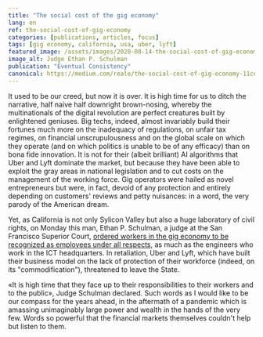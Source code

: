```yaml
---
title: "The social cost of the gig economy"
lang: en
ref: the-social-cost-of-gig-economy
categories: [publications, articles, focus]
tags: [gig economy, california, usa, uber, lyft]
featured_image: /assets/images/2020-08-14-the-social-cost-of-gig-economy.jpg
image_alt: Judge Ethan P. Schulman
publication: "Eventual Consistency"
canonical: https://medium.com/reale/the-social-cost-of-gig-economy-11ce28dcd21c
---
```


It used to be our creed, but now it is over. It is high time for us to ditch the narrative, half naive half downright brown-nosing, whereby the multinationals of the digital revolution are perfect creatures built by enlightened geniuses. Big techs, indeed, almost invariably build their fortunes much more on the inadequacy of regulations, on unfair tax regimes, on financial unscrupulousness and on the global scale on which they operate (and on which politics is unable to be of any efficacy) than on bona fide innovation. It is not for their (albeit brilliant) AI algorithms that Uber and Lyft dominate the market, but because they have been able to exploit the gray areas in national legislation and to cut costs on the management of the working force. Gig operators were hailed as novel entrepreneurs but were, in fact, devoid of any protection and entirely depending on customers' reviews and petty nuisances: in a word, the very parody of the American dream.

Yet, as California is not only Sylicon Valley but also a huge laboratory of civil rights, on Monday this man, Ethan P. Schulman, a judge at the San Francisco Superior Court, [ordered workers in the gig economy to be recognized as employees under all respects](https://www.theverge.com/2020/8/13/21367906/uber-lyft-california-appeal-denied-driver-classify-employee), as much as the engineers who work in the ICT headquarters. In retaliation, Uber and Lyft, which have built their business model on the lack of protection of their workforce (indeed, on its "commodification"), threatened to leave the State.

«It is high time that they face up to their responsibilities to their workers and to the public», Judge Schulman declared. Such words as I would like to be our compass for the years ahead, in the aftermath of a pandemic which is amassing unimaginably large power and wealth in the hands of the very few. Words so powerful that the financial markets themselves couldn't help but listen to them.
